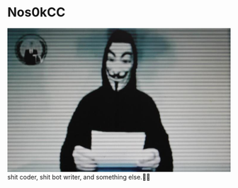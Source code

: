 # Nos0kCC
<img src="https://github.com/Nos0kCC/Nos0k-off/blob/main/1647114377430429_Da6rAceV.jpg?raw=true">
shit coder, shit bot writer, and something else.🌚🥶
